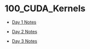 # 100_CUDA_Kernels


- [Day 1 Notes](Day1/notes.md)

- [Day 2 Notes](Day2/notes.md)

- [Day 3 Notes](Day3/notes.md)
